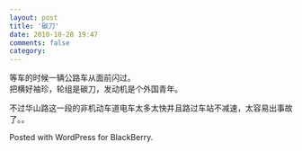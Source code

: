```yaml
---
layout: post
title: '碳刀'
date: 2010-10-28 19:47
comments: false
category: 
---
```

    

等车的时候一辆公路车从面前闪过。  
把横好袖珍，轮组是碳刀，发动机是个外国青年。

不过华山路这一段的非机动车道电车太多太快并且路过车站不减速，太容易出事故了。。

Posted with WordPress for BlackBerry.
